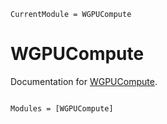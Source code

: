 ```@meta
CurrentModule = WGPUCompute
```

# WGPUCompute

Documentation for [WGPUCompute](https://github.com/arhik/WGPUCompute.jl).

```@index
```

```@autodocs
Modules = [WGPUCompute]
```
